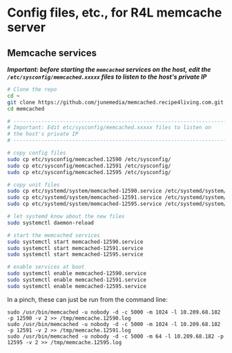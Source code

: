 # Config files, etc., for R4L memcache server

## Memcache services

***Important: before starting the `memcached` services on the host, edit the `/etc/sysconfig/memcached.xxxxx` files to listen to the host's private IP***


``` bash
# Clone the repo
cd ~
git clone https://github.com/junemedia/memcached.recipe4living.com.git ./memcached
cd memcached

# ---------------------------------------------------------------------
# Important: Edit etc/sysconfig/memcached.xxxxx files to listen on
# the host's private IP
# ---------------------------------------------------------------------

# copy config files
sudo cp etc/sysconfig/memcached.12590 /etc/sysconfig/
sudo cp etc/sysconfig/memcached.12591 /etc/sysconfig/
sudo cp etc/sysconfig/memcached.12595 /etc/sysconfig/

# copy unit files
sudo cp etc/systemd/system/memcached-12590.service /etc/systemd/system/
sudo cp etc/systemd/system/memcached-12591.service /etc/systemd/system/
sudo cp etc/systemd/system/memcached-12595.service /etc/systemd/system/

# let systemd know about the new files
sudo systemctl daemon-reload

# start the memcached services
sudo systemctl start memcached-12590.service
sudo systemctl start memcached-12591.service
sudo systemctl start memcached-12595.service

# enable services at boot
sudo systemctl enable memcached-12590.service
sudo systemctl enable memcached-12591.service
sudo systemctl enable memcached-12595.service
```

In a pinch, these can just be run from the command line:

```
sudo /usr/bin/memcached -u nobody -d -c 5000 -m 1024 -l 10.209.68.182 -p 12590 -v 2 >> /tmp/memcache.12590.log
sudo /usr/bin/memcached -u nobody -d -c 5000 -m 1024 -l 10.209.68.182 -p 12591 -v 2 >> /tmp/memcache.12591.log
sudo /usr/bin/memcached -u nobody -d -c 5000 -m 64 -l 10.209.68.182 -p 12595 -v 2 >> /tmp/memcache.12595.log
```

